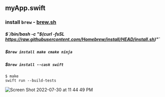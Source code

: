 ## myApp.swift

### install `brew` - [brew.sh](https://brew.sh)
##### $`/bin/bash -c "$(curl -fsSL https://raw.githubusercontent.com/Homebrew/install/HEAD/install.sh)"`
##### $`brew install make cmake ninja`
##### $`brew install --cask swift`

```shell
$ make
swift run --build-tests
```

![Screen Shot 2022-07-30 at 11 44 49 PM](https://user-images.githubusercontent.com/152159/182009085-e600c890-eac7-43eb-9bb1-c91e4e748314.png)
